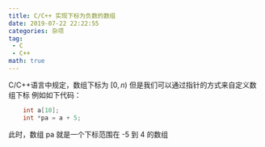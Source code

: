 ```yaml
---
title: C/C++ 实现下标为负数的数组
date: 2019-07-22 22:22:55
categories: 杂项
tag:
 - C
 - C++
math: true
---
```


C/C++语言中规定，数组下标为 $[0, n)$
但是我们可以通过指针的方式来自定义数组下标
例如如下代码：

```c
    int a[10];
    int *pa = a + 5;
```

此时，数组 pa 就是一个下标范围在 -5 到 4 的数组
